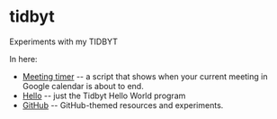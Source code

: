 # tidbyt
Experiments with my TIDBYT

In here:

* [Meeting timer](meeting-timer) -- a script that shows when your
  current meeting in Google calendar is about to end.
* [Hello](hello) -- just the Tidbyt Hello World program
* [GitHub](github) -- GitHub-themed resources and experiments.
